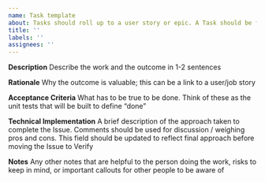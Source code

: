 ```yaml
---
name: Task template
about: Tasks should roll up to a user story or epic. A Task should be fully estimated and prioritized per the Estimation & Prioritization framework, and should be de-risked and/or decomposed to 5 Story Points or less (per Rialtic development standards)
title: ''
labels: ''
assignees: ''
---
```


**Description**
Describe the work and the outcome in 1-2 sentences

**Rationale**
Why the outcome is valuable; this can be a link to a user/job story

**Acceptance Criteria**
What has to be true to be done. Think of these as the unit tests that will be built to define “done”

**Technical Implementation**
A brief description of the approach taken to complete the Issue. Comments should be used for discussion / weighing pros and cons. This field should be updated to reflect final approach before moving the Issue to Verify

**Notes**
Any other notes that are helpful to the person doing the work, risks to keep in mind, or important callouts for other people to be aware of

